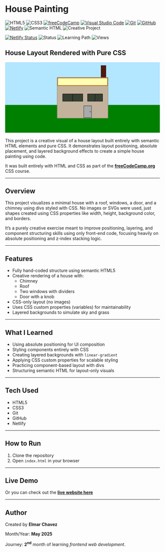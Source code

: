 # House Painting

![HTML5](https://img.shields.io/badge/HTML5-E34F26?style=for-the-badge&logo=html5&logoColor=white)
![CSS3](https://img.shields.io/badge/CSS3-1572B6?style=for-the-badge&logo=css3&logoColor=white)
[![freeCodeCamp](https://img.shields.io/badge/freeCodeCamp-27273D?style=for-the-badge&logo=freecodecamp&logoColor=white)](https://www.freecodecamp.org/)
[![Visual Studio Code](https://img.shields.io/badge/VS%20Code-007ACC?style=for-the-badge&logo=visual-studio-code&logoColor=white)](https://code.visualstudio.com/)
[![Git](https://img.shields.io/badge/Git-F05032?style=for-the-badge&logo=git&logoColor=white)](https://git-scm.com/)
[![GitHub](https://img.shields.io/badge/GitHub-181717?style=for-the-badge&logo=github&logoColor=white)](https://github.com/)
[![Netlify](https://img.shields.io/badge/Netlify-00C7B7?style=for-the-badge&logo=netlify&logoColor=white)](https://www.netlify.com/)
![Semantic HTML](https://img.shields.io/badge/Semantic%20HTML-ff9800?style=for-the-badge)
![Creative Project](https://img.shields.io/badge/Creative%20Project-ff69b4?style=for-the-badge)

[![Netlify Status](https://api.netlify.com/api/v1/badges/522ea87d-bf17-4d08-926f-8d00235b831f/deploy-status)](https://house-painting-fcc-jiro.netlify.app/)
![Status](https://img.shields.io/badge/status-complete-brightgreen)
![Learning Path](https://img.shields.io/badge/learning%20path-month%202-blue)
![Views](https://visitor-badge.laobi.icu/badge?page_id=CodingWithJiro.freecodecamp-css-house-painting&left_text=repo%20views)

## House Layout Rendered with Pure CSS

![Screenshot of the project](./screenshot.png)

This project is a creative visual of a house layout built entirely with semantic HTML elements and pure CSS. It demonstrates layout positioning, absolute placement, and layered background effects to create a simple house painting using code.

It was built entirely with HTML and CSS as part of the **[freeCodeCamp.org](https://www.freecodecamp.org/learn/full-stack-developer/)** CSS course.

---

## Overview

This project visualizes a minimal house with a roof, windows, a door, and a chimney using divs styled with CSS. No images or SVGs were used, just shapes created using CSS properties like width, height, background color, and borders.

It’s a purely creative exercise meant to improve positioning, layering, and component structuring skills using only front-end code, focusing heavily on absolute positioning and z-index stacking logic.

---

## Features

- Fully hand-coded structure using semantic HTML5
- Creative rendering of a house with:
  - Chimney
  - Roof
  - Two windows with dividers
  - Door with a knob
- CSS-only layout (no images)
- Uses CSS custom properties (variables) for maintainability
- Layered backgrounds to simulate sky and grass

---

## What I Learned

- Using absolute positioning for UI composition
- Styling components entirely with CSS
- Creating layered backgrounds with `linear-gradient`
- Applying CSS custom properties for scalable styling
- Practicing component-based layout with divs
- Structuring semantic HTML for layout-only visuals

---

## Tech Used

- HTML5
- CSS3
- Git
- GitHub
- Netlify

---

## How to Run

1. Clone the repository
2. Open `index.html` in your browser

---

## Live Demo

Or you can check out the **[live website here](https://house-painting-fcc-jiro.netlify.app/)**

---

## Author

Created by **Elmar Chavez**

Month/Year: **May 2025**

Journey: **2<sup>nd</sup>** month of learning _frontend web development_.
